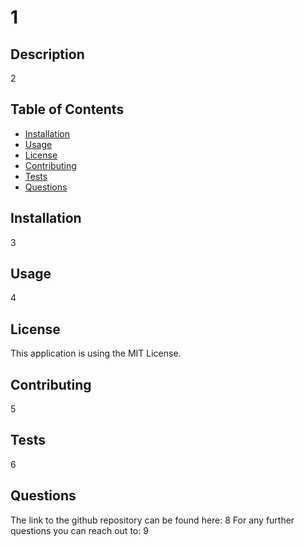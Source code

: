 # 1

## Description
2 


## Table of Contents
* [Installation](#installation)
* [Usage](#usage)
* [License](#license)
* [Contributing](#contributing)
* [Tests](#tests)
* [Questions](#questions)

## Installation
3 


## Usage
4 


## License
This application is using the MIT License.


## Contributing
5 


## Tests
6 


## Questions
The link to the github repository can be found here: 8
For any further questions you can reach out to: 9
